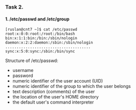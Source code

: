 ### Task 2.  

#### 1. /etc/passwd and /etc/group  

```
[ruslan@cnt7 ~]$ cat /etc/passwd
root:x:0:0:root:/root:/bin/bash
bin:x:1:1:bin:/bin:/sbin/nologin
daemon:x:2:2:daemon:/sbin:/sbin/nologin
......................................
sync:x:5:0:sync:/sbin:/bin/sync
```
Structure of /etc/passwd:  
- username
- password
- numeric identifier of the user account (UID)
- numeric identifier of the group to which the user belongs
- text description (comments) of the user
- the location of the user's HOME directory
- the default user's command interpreter  




